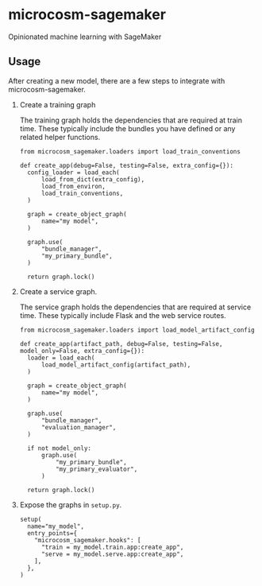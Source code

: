 # microcosm-sagemaker
Opinionated machine learning with SageMaker

## Usage
After creating a new model, there are a few steps to integrate with microcosm-sagemaker.

1. Create a training graph

    The training graph holds the dependencies that are required at train time.  These typically include the bundles you have defined or any related helper functions.

    ```
    from microcosm_sagemaker.loaders import load_train_conventions

    def create_app(debug=False, testing=False, extra_config={}):
      config_loader = load_each(
          load_from_dict(extra_config),
          load_from_environ,
          load_train_conventions,
      )

      graph = create_object_graph(
          name="my model",
      )

      graph.use(
          "bundle_manager",
          "my_primary_bundle",
      )

      return graph.lock()
    ```

2. Create a service graph.

    The service graph holds the dependencies that are required at service time.  These typically include Flask and the web service routes.

    ```
    from microcosm_sagemaker.loaders import load_model_artifact_config

    def create_app(artifact_path, debug=False, testing=False, model_only=False, extra_config={}):
      loader = load_each(
          load_model_artifact_config(artifact_path),
      )

      graph = create_object_graph(
          name="my model",
      )

      graph.use(
          "bundle_manager",
          "evaluation_manager",
      )

      if not model_only:
          graph.use(
              "my_primary_bundle",
              "my_primary_evaluator",
          )

      return graph.lock()
    ```

3. Expose the graphs in `setup.py`.

    ```
    setup(
      name="my_model",
      entry_points={
        "microcosm_sagemaker.hooks": [
          "train = my_model.train.app:create_app",
          "serve = my_model.serve.app:create_app",
        ],
      },
    )
    ```
